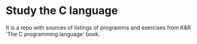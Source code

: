 # Study the C language
It is a repo with sources of listings of programms and exercises from K&R 'The C programming language' book.
